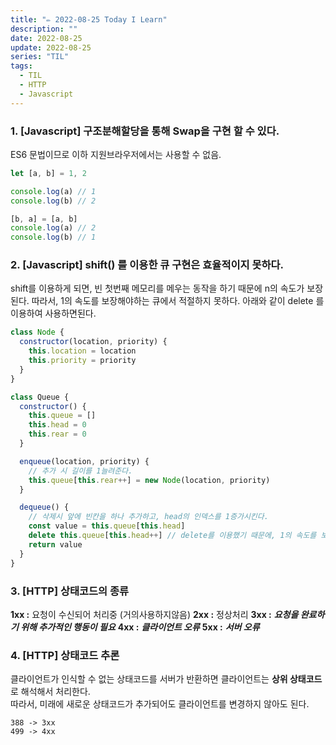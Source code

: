 ```yaml
---
title: "✏️ 2022-08-25 Today I Learn"
description: ""
date: 2022-08-25
update: 2022-08-25
series: "TIL"
tags:
  - TIL
  - HTTP
  - Javascript
---
```


### 1. [Javascript] 구조분해할당을 통해 Swap을 구현 할 수 있다.

ES6 문법이므로 이하 지원브라우저에서는 사용할 수 없음.

```javascript
let [a, b] = 1, 2

console.log(a) // 1
console.log(b) // 2

[b, a] = [a, b]
console.log(a) // 2
console.log(b) // 1
```

### 2. [Javascript] shift() 를 이용한 큐 구현은 효율적이지 못하다.

shift를 이용하게 되면, 빈 첫번째 메모리를 메우는 동작을 하기 때문에 n의 속도가 보장된다.
따라서, 1의 속도를 보장해야하는 큐에서 적절하지 못하다. 아래와 같이 delete 를 이용하여 사용하면된다.

```javascript
class Node {
  constructor(location, priority) {
    this.location = location
    this.priority = priority
  }
}

class Queue {
  constructor() {
    this.queue = []
    this.head = 0
    this.rear = 0
  }

  enqueue(location, priority) {
    // 추가 시 길이를 1늘려준다.
    this.queue[this.rear++] = new Node(location, priority)
  }

  dequeue() {
    // 삭제시 앞에 빈칸을 하나 추가하고, head의 인덱스를 1증가시킨다.
    const value = this.queue[this.head]
    delete this.queue[this.head++] // delete를 이용했기 때문에, 1의 속도를 보장한다.
    return value
  }
}
```

### 3. [HTTP] 상태코드의 종류

**1xx :** 요청이 수신되어 처리중 (거의사용하지않음)
**2xx :** 정상처리
**3xx :** **_요청을 완료하기 위해 추가적인 행동이 필요_**
**4xx :** **_클라이언트 오류_**
**5xx :** **_서버 오류_**

### 4. [HTTP] 상태코드 추론

클라이언트가 인식할 수 없는 상태코드를 서버가 반환하면 클라이언트는 **상위 상태코드**로 해석해서 처리한다.<br/>
따라서, 미래에 새로운 상태코드가 추가되어도 클라이언트를 변경하지 않아도 된다.

```
388 -> 3xx
499 -> 4xx
```
